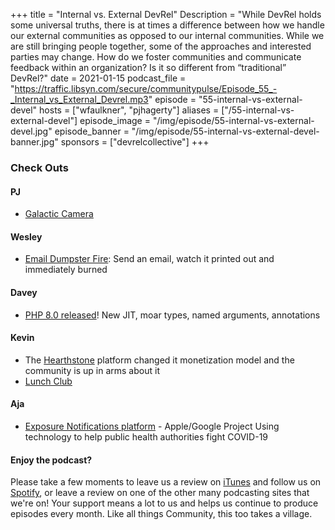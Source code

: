 +++
title = "Internal vs. External DevRel"
Description = "While DevRel holds some universal truths, there is at times a difference between how we handle our external communities as opposed to our internal communities. While we are still bringing people together, some of the approaches and interested parties may change. How do we foster communities and communicate feedback within an organization? Is it so different from “traditional” DevRel?"
date = 2021-01-15
podcast_file = "https://traffic.libsyn.com/secure/communitypulse/Episode_55_-_Internal_vs_External_Devrel.mp3"
episode = "55-internal-vs-external-devel"
hosts = ["wfaulkner", "pjhagerty"]
aliases = ["/55-internal-vs-external-devel"]
episode_image = "/img/episode/55-internal-vs-external-devel.jpg"
episode_banner = "/img/episode/55-internal-vs-external-devel-banner.jpg"
sponsors = ["devrelcollective"]
+++

### Check Outs

#### PJ

- [Galactic Camera](https://app.galactic.io/camera)

#### Wesley
- [Email Dumpster Fire](https://hey.science/dumpster-fire): Send an email, watch it printed out and immediately burned

#### Davey

- [PHP 8.0 released](https://www.php.net/releases/8.0/en.php)! New JIT, moar types, named arguments, annotations

#### Kevin

- The [Hearthstone](https://playhearthstone.com/en-us) platform changed it monetization model and the community is up in arms about it
- [Lunch Club](https://lunchclub.ai) 

#### Aja

- [Exposure Notifications platform](https://www.google.com/covid19/exposurenotifications) - Apple/Google Project Using technology to help public health authorities fight COVID-19

#### Enjoy the podcast?
Please take a few moments to leave us a review on [iTunes](https://itunes.apple.com/us/podcast/community-pulse/id1218368182?mt=2) and follow us on [Spotify](https://open.spotify.com/show/3I7g5WfMSgpWu38zZMjet?si=565TMb81SaWwrJYbAIeOxQ), or leave a review on one of the other many podcasting sites that we're on! Your support means a lot to us and helps us continue to produce episodes every month. Like all things Community, this too takes a village.
